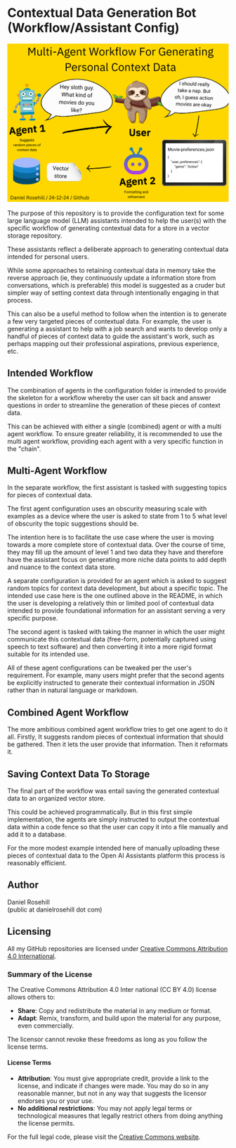 # Contextual Data Generation Bot (Workflow/Assistant Config)

![alt text](graphics/diagram.png)

The purpose of this repository is to provide the configuration text for some large language model (LLM) assistants intended to help the user(s) with the specific workflow of generating contextual data for a store in a vector storage repository. 

These assistants reflect a deliberate approach to generating contextual data intended for personal users. 

While some approaches to retaining contextual data in memory take the reverse approach (ie, they continuously update a information store from conversations, which is preferable) this model is suggested as a cruder but simpler way of setting context data through intentionally engaging in that process. 

This can also be a useful method to follow when the intention is to generate a few very targeted pieces of contextual data. For example, the user is generating a assistant to help with a job search and wants to develop only a handful of pieces of context data to guide the assistant's work, such as perhaps mapping out their professional aspirations, previous experience, etc. 

## Intended Workflow

The combination of agents in the configuration folder is intended to provide the skeleton for a workflow whereby the user can sit back and answer questions in order to streamline the generation of these pieces of context data. 

This can be achieved with either a single (combined) agent or with a multi agent workflow. To ensure greater reliability, it is recommended to use the multi agent workflow, providing each agent with a very specific function in the "chain". 

## Multi-Agent Workflow

In the separate workflow, the first assistant is tasked with suggesting topics for pieces of contextual data. 

The first agent configuration uses an obscurity measuring scale with examples as a device where the user is asked to state from 1 to 5 what level of obscurity the topic suggestions should be. 

The intention here is to facilitate the use case where the user is moving towards a more complete store of contextual data. Over the course of time, they may fill up the amount of level 1 and two data they have and therefore have the assistant focus on generating more niche data points to add depth and nuance to the context data store.  

A separate configuration is provided for an agent which is asked to suggest random topics for context data development, but about a specific topic. The intended use case here is the one outlined above in the README, in which the user is developing a relatively thin or limited pool of contextual data intended to provide foundational information for an assistant serving a very specific purpose. 

The second agent is tasked with taking the manner in which the user might communicate this contextual data (free-form, potentially captured using speech to text software) and then converting it into a more rigid format suitable for its intended use. 

All of these agent configurations can be tweaked per the user's requirement. For example, many users might prefer that the second agents be explicitly instructed to generate their contextual information in JSON rather than in natural language or markdown. 

## Combined Agent Workflow

The more ambitious combined agent workflow tries to get one agent to do it all. Firstly, It suggests random pieces of contextual information that should be gathered. Then it lets the user provide that information. Then it reformats it. 

## Saving Context Data To Storage

The final part of the workflow was entail saving the generated contextual data to an organized vector store. 

This could be achieved programmatically. But in this first simple implementation, the agents are simply instructed to output the contextual data within a code fence so that the user can copy it into a file manually and add it to a database. 

For the more modest example intended here of manually uploading these pieces of contextual data to the Open AI Assistants platform this process is reasonably efficient. 

## Author

Daniel Rosehill  
(public at danielrosehill dot com)

## Licensing

All my GitHub repositories are licensed under [Creative Commons Attribution 4.0 International](https://creativecommons.org/licenses/by/4.0/).

### Summary of the License
The Creative Commons Attribution 4.0 Inter national (CC BY 4.0) license allows others to:
- **Share**: Copy and redistribute the material in any medium or format.
- **Adapt**: Remix, transform, and build upon the material for any purpose, even commercially.

The licensor cannot revoke these freedoms as long as you follow the license terms.

#### License Terms
- **Attribution**: You must give appropriate credit, provide a link to the license, and indicate if changes were made. You may do so in any reasonable manner, but not in any way that suggests the licensor endorses you or your use.
- **No additional restrictions**: You may not apply legal terms or technological measures that legally restrict others from doing anything the license permits.

For the full legal code, please visit the [Creative Commons website](https://creativecommons.org/licenses/by/4.0/legalcode).

